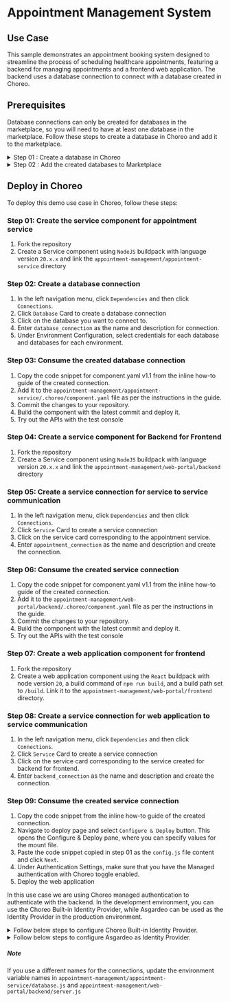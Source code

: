 # Appointment Management System

## Use Case

This sample demonstrates an appointment booking system designed to streamline the process of scheduling healthcare appointments, featuring a backend for managing appointments and a frontend web application. The backend uses a database connection to connect with a database created in Choreo. 


## Prerequisites

Database connections can only be created for databases in the marketplace, so you will need to have at least one database in the marketplace. Follow these steps to create a database in Choreo and add it to the marketplace.

<details>
<summary> Step 01 : Create a database in Choreo</summary>

1. Log in to Choreo
2. From the organizations list on the header, select your Organization.
3. . In the left navigation menu, click `Dependencies` and then `Databases`.
4. Click `Create` and select `MySQL` as the database type.
5. Provide a display name, choose your preferred cloud provider, and then select the region and service plan for your database
6. Click on `Create` button.
7. Wait for the created database server to power on.
8. Click the `Databases` tab.
9. Click on `Create` and provide a database name and Click on `Create`
10. Repeat step 09 to create databases for each of your environments if you wish to use different databases across different environments.
</details>

<details>
<summary> Step 02 : Add the created databases to Marketplace</summary>

1. To add a Choreo-managed database to the Marketplace, you must register at least one credential for it.
2. Click to expand the database for which you want to register credentials, then click `Add Credentials`.
3. Follow the instructions to add credentials for the created database, which will be used when establishing the database connection.
4. Click `+Add to Marketplace` on the created database.
5. Repeat steps 02-04 for all the databases you created.
</details>

## Deploy in Choreo

To deploy this demo use case in Choreo, follow these steps:

### Step 01: Create the service component for appointment service

1. Fork the repository
2. Create a Service component using `NodeJS` buildpack with language version `20.x.x` and link the `appointment-management/appointment-service` directory

### Step 02: Create a database connection

1. In the left navigation menu, click `Dependencies` and then click `Connections`.
2. Click `Database` Card to create a database connection
3. Click on the database you want to connect to.
4. Enter `database_connection` as the name and description for connection.
5. Under Environment Configuration, select credentials for each database and databases for each environment.

### Step 03: Consume the created database connection

1. Copy the code snippet for component.yaml v1.1 from the inline how-to guide of the  created connection.
2. Add it to the `appointment-management/appointment-service/.choreo/component.yaml` file as per the instructions in the guide.
3. Commit the changes to your repository.
4. Build the component with the latest commit and deploy it.
5. Try out the APIs with the test console

### Step 04: Create a service component for Backend for Frontend

1. Fork the repository
2. Create a Service component using `NodeJS` buildpack with language version `20.x.x` and link the `appointment-management/web-portal/backend` directory

### Step 05:  Create a service connection for service to service communication

1. In the left navigation menu, click `Dependencies` and then click `Connections`.
2. Click `Service` Card to create a service connection
3. Click on the service card corresponding to the appointment service.
4. Enter `appointment_connection` as the name and description and create the connection.

### Step 06: Consume the created service connection

1. Copy the code snippet for component.yaml v1.1 from the inline how-to guide of the  created connection.
2. Add it to the `appointment-management/web-portal/backend/.choreo/component.yaml` file as per the instructions in the guide.
3. Commit the changes to your repository.
4. Build the component with the latest commit and deploy it.
5. Try out the APIs with the test console

### Step 07: Create a web application component for frontend

1. Fork the repository
2. Create a web application component using the `React` buildpack with node version `20`, a build command of `npm run build`, and a build path set to `/build`. Link it to the `appointment-management/web-portal/frontend` directory.

### Step 08:  Create a service connection for web application to service communication

1. In the left navigation menu, click `Dependencies` and then click `Connections`.
2. Click `Service` Card to create a service connection
3. Click on the service card corresponding to the service created for backend for frontend.
4. Enter `backend_connection` as the name and description and create the connection.

### Step 09: Consume the created service connection

1. Copy the code snippet from the inline how-to guide of the created connection.
2. Navigate to deploy page and select `Configure & Deploy` button. This opens the Configure & Deploy pane, where you can specify values for the mount file.
3. Paste the code snippet copied in step 01 as the `config.js` file content and click `Next`. 
4. Under Authentication Settings, make sure that you have the Managed authentication with Choreo toggle enabled.
5. Deploy the web application

In this use case we are using Choreo managed authentication to authenticate with the backend. In the development environment, you can use the Choreo Built-in Identity Provider, while Asgardeo can be used as the Identity Provider in the production environment.

<details>
<summary> Follow below steps to configure Choreo Built-in Identity Provider.</summary>

1. Go to your organization
2. In the left navigation menu, click `Setting` and then click `Application Security`.
3. Click on the Manage link on "Choreo Built-in Identity Provider" card
4. Select the file YOUR_FORKED_REPO/web-portal/frontend/userstore.cv and click the `Re-upload` button to update the Choreo Identity Provider.
5. Use the uploaded credentials to login and tryout the web application

For more information, see our [documentation](https://wso2.com/choreo/docs/administer/configure-a-user-store-with-built-in-idp/)
</details>
<details>

<summary> Follow below steps to configure Asgardeo as Identity Provider.</summary>

1. Make sure you are within the created web application
2. In the left navigation menu, click `Setting` and then click `Authentication Keys`, then select `Production` tab.
3. Select Asgardeo as the identity provider.
4. Go to https://console.asgardeo.io/ and create a new user to sign in to the wbe application from `User Management` settings
5. Create a new standard based application and configure it using the provided OIDC App Configuration information.
6. Copy Client ID and Client Secret to Choreo console's OIDC App configuration and click on `Add Keys` button. 


</details>



##### Note
If you use a different names for the connections, update the environment variable names in `appointment-management/appointment-service/database.js` and `appointment-management/web-portal/backend/server.js`
